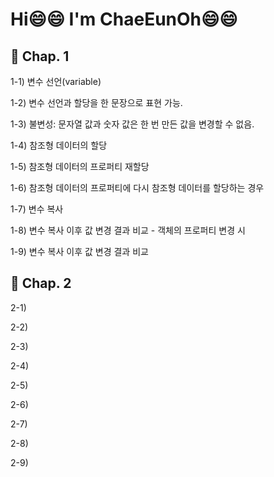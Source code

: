 # Hi😄😄 I'm ChaeEunOh😄😄

## 🌱 Chap. 1
1-1) 변수 선언(variable)

1-2) 변수 선언과 할당을 한 문장으로 표현 가능.

1-3) 불변성: 문자열 값과 숫자 값은 한 번 만든 값을 변경할 수 없음.

1-4) 참조형 데이터의 할당

1-5) 참조형 데이터의 프로퍼티 재할당

1-6) 참조형 데이터의 프로퍼티에 다시 참조형 데이터를 할당하는 경우

1-7) 변수 복사

1-8) 변수 복사 이후 값 변경 결과 비교 - 객체의 프로퍼티 변경 시

1-9) 변수 복사 이후 값 변경 결과 비교


## 🌱 Chap. 2
2-1) 

2-2) 

2-3) 

2-4) 

2-5) 

2-6) 

2-7) 

2-8) 

2-9) 

